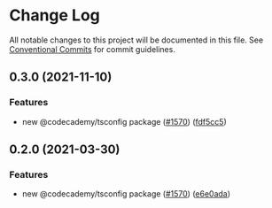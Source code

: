# Change Log

All notable changes to this project will be documented in this file.
See [Conventional Commits](https://conventionalcommits.org) for commit guidelines.

## 0.3.0 (2021-11-10)


### Features

* new @codecademy/tsconfig package ([#1570](https://github.com/Codecademy/client-modules/issues/1570)) ([fdf5cc5](https://github.com/Codecademy/client-modules/commit/fdf5cc5c4e21585dd42c57819d62a8c60693f350))



## 0.2.0 (2021-03-30)


### Features

* new @codecademy/tsconfig package ([#1570](https://github.com/Codecademy/client-modules/issues/1570)) ([e6e0ada](https://github.com/Codecademy/client-modules/commit/e6e0adab28050efe5a98107c83ec8bd35e6ea249))
